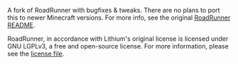 A fork of RoadRunner with bugfixes & tweaks. There are no plans to port this to newer Minecraft versions. For more info, see the original [RoadRunner README](https://github.com/MaxNeedsSnacks/roadrunner#readme).

RoadRunner, in accordance with Lithium's original license is licensed under GNU LGPLv3, a free and open-source license. For more information, please see the
[license file](https://github.com/MaxNeedsSnacks/meep-meep/blob/1.16.x/forge/LICENSE.txt).
